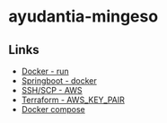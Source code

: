 # ayudantia-mingeso

## Links

- [Docker - run]
- [Springboot - docker]
- [SSH/SCP - AWS]
- [Terraform - AWS_KEY_PAIR]
- [Docker compose]

[Docker - run]:https://docs.docker.com/engine/reference/run/
[Springboot - docker]:https://spring.io/guides/gs/spring-boot-docker/
[DockerHub]:https://hub.docker.com/
[Terraform AWS]:https://learn.hashicorp.com/tutorials/terraform/aws-build?in=terraform/aws-get-started
[SSH/SCP - AWS]:https://docs.aws.amazon.com/es_es/AWSEC2/latest/UserGuide/AccessingInstancesLinux.html
[Terraform - AWS_KEY_PAIR]:https://registry.terraform.io/providers/hashicorp/aws/latest/docs/resources/key_pair
[Docker compose]:https://docs.docker.com/compose/
[Install docker/docker-compose in amazon linux]:https://www.cyberciti.biz/faq/how-to-install-docker-on-amazon-linux-2/